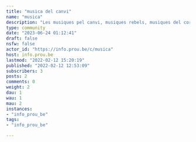 ```yaml
---
title: "musica del canvi" 
name: "musica"
description: "Les musiques pel canvi, musiques rebels, musiques del cor i del uny aixecat."
type: community
date: "2023-06-24 01:12:41"
draft: false
nsfw: false
actor_id: "https://info.prou.be/c/musica"
host: info.prou.be
lastmod: "2022-02-12 15:20:19"
published: "2022-02-12 12:53:09"
subscribers: 3
posts: 2
comments: 0
weight: 2
dau: 1
wau: 1
mau: 2
instances:
- "info_prou_be"
tags: 
- "info_prou_be"

---
```

